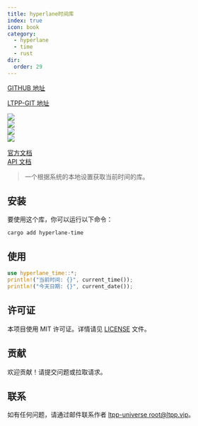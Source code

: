 ```yaml
---
title: hyperlane时间库
index: true
icon: book
category:
  - hyperlane
  - time
  - rust
dir:
  order: 29
---
```


[GITHUB 地址](https://github.com/ltpp-universe/hyperlane-time)

[LTPP-GIT 地址](https://jihulab.com/ltpp-universe/hyperlane-time)

<Share colorful />
<Catalog />

[![](https://img.shields.io/crates/v/hyperlane-time.svg)](https://crates.io/crates/hyperlane-time)  
[![](https://docs.rs/hyperlane-time/badge.svg)](https://docs.rs/hyperlane-time)  
[![](https://img.shields.io/crates/l/hyperlane-time.svg)](./LICENSE)  
[![](https://github.com/ltpp-universe/hyperlane-time/workflows/Rust/badge.svg)](https://github.com/ltpp-universe/hyperlane-time/actions?query=workflow:Rust)

[官方文档](https://docs.ltpp.vip/hyperlane-time/)  
[API 文档](https://docs.rs/hyperlane-time/latest/hyperlane_time/)

> 一个根据系统的本地设置获取当前时间的库。

## 安装

要使用这个库，你可以运行以下命令：

```shell
cargo add hyperlane-time
```

## 使用

```rust
use hyperlane_time::*;
println!("当前时间: {}", current_time());
println!("今天日期: {}", current_date());
```

## 许可证

本项目使用 MIT 许可证。详情请见 [LICENSE](LICENSE) 文件。

## 贡献

欢迎贡献！请提交问题或拉取请求。

## 联系

如有任何问题，请通过邮件联系作者 [ltpp-universe <root@ltpp.vip>](mailto:root@ltpp.vip)。

<Bottom />
